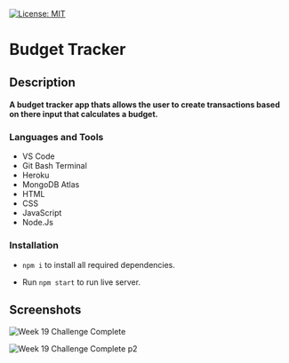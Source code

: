 [![License: MIT](https://img.shields.io/badge/License-MIT-yellow.svg)](https://opensource.org/licenses/MIT)

# Budget Tracker

<h2>Description<br><h4>A budget tracker app thats allows the user to create transactions based on there input that calculates a budget.
  
<h3 align="left">Languages and Tools</h3>

- VS Code
- Git Bash Terminal
- Heroku
- MongoDB Atlas
- HTML
- CSS
- JavaScript
- Node.Js

<h3 align="left">Installation</h3>
   
  * ```npm i``` to install all required dependencies.
   
  * Run ```npm start``` to run live server.
  
  ## Screenshots
 
![Week 19 Challenge Complete](https://user-images.githubusercontent.com/84366215/137777607-9e6c4aec-71b9-4bb7-8827-3eede7dbc429.png)

![Week 19 Challenge Complete p2](https://user-images.githubusercontent.com/84366215/137777609-26849e71-d72a-4ef8-a667-f20dda7fee35.png)
